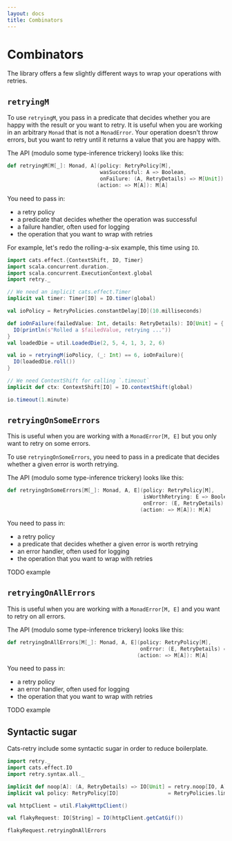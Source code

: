 ```yaml
---
layout: docs
title: Combinators
---
```


# Combinators

The library offers a few slightly different ways to wrap your operations with
retries.

## `retryingM`

To use `retryingM`, you pass in a predicate that decides whether you are
happy with the result or you want to retry.
It is useful when you are working in an arbitrary `Monad` that is not a `MonadError`.
Your operation doesn't throw errors, but you want to retry until it returns a value that you are happy with.

The API (modulo some type-inference trickery) looks like this:

```scala
def retryingM[M[_]: Monad, A](policy: RetryPolicy[M],
                              wasSuccessful: A => Boolean,
                              onFailure: (A, RetryDetails) => M[Unit])
                             (action: => M[A]): M[A]
```

You need to pass in:

* a retry policy
* a predicate that decides whether the operation was successful
* a failure handler, often used for logging
* the operation that you want to wrap with retries

For example, let's redo the rolling-a-six example, this time using `IO`.

```scala mdoc:reset-class
import cats.effect.{ContextShift, IO, Timer}
import scala.concurrent.duration._
import scala.concurrent.ExecutionContext.global
import retry._

// We need an implicit cats.effect.Timer
implicit val timer: Timer[IO] = IO.timer(global)

val ioPolicy = RetryPolicies.constantDelay[IO](10.milliseconds)

def ioOnFailure(failedValue: Int, details: RetryDetails): IO[Unit] = {
  IO(println(s"Rolled a $failedValue, retrying ..."))
}
val loadedDie = util.LoadedDie(2, 5, 4, 1, 3, 2, 6)

val io = retryingM(ioPolicy, (_: Int) == 6, ioOnFailure){
  IO(loadedDie.roll())
}

// We need ContextShift for calling `.timeout`
implicit def ctx: ContextShift[IO] = IO.contextShift(global)

io.timeout(1.minute)
```

## `retryingOnSomeErrors`

This is useful when you are working with a `MonadError[M, E]` but you only want
to retry on some errors.

To use `retryingOnSomeErrors`, you need to pass in a predicate that decides whether a given error is worth retrying.

The API (modulo some type-inference trickery) looks like this:

```scala
def retryingOnSomeErrors[M[_]: Monad, A, E](policy: RetryPolicy[M],
                                            isWorthRetrying: E => Boolean,
                                            onError: (E, RetryDetails) => M[Unit])
                                           (action: => M[A]): M[A]
```

You need to pass in:

* a retry policy
* a predicate that decides whether a given error is worth retrying
* an error handler, often used for logging
* the operation that you want to wrap with retries

TODO example

## `retryingOnAllErrors`

This is useful when you are working with a `MonadError[M, E]` and you want to
retry on all errors.

The API (modulo some type-inference trickery) looks like this:

```scala
def retryingOnAllErrors[M[_]: Monad, A, E](policy: RetryPolicy[M],
                                           onError: (E, RetryDetails) => M[Unit])
                                          (action: => M[A]): M[A]
```

You need to pass in:

* a retry policy
* an error handler, often used for logging
* the operation that you want to wrap with retries

TODO example

## Syntactic sugar

Cats-retry include some syntactic sugar in order to reduce boilerplate.

```scala
import retry._
import cats.effect.IO
import retry.syntax.all._

implicit def noop[A]: (A, RetryDetails) => IO[Unit] = retry.noop[IO, A]
implicit val policy: RetryPolicy[IO]                = RetryPolicies.limitRetries[IO](2)

val httpClient = util.FlakyHttpClient()

val flakyRequest: IO[String] = IO(httpClient.getCatGif())

flakyRequest.retryingOnAllErrors
```
